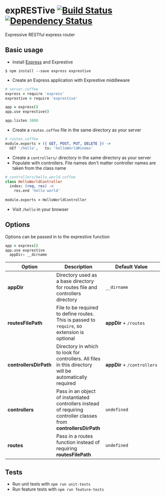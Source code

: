 expRESTive [![Build Status](https://travis-ci.org/alexdavid/exprestive.svg)](https://travis-ci.org/alexdavid/exprestive) [![Dependency Status](https://david-dm.org/alexdavid/exprestive.png)](https://david-dm.org/alexdavid/exprestive)
==========

Expressive RESTful express router

## Basic usage
* Install [Express](http://expressjs.com/) and Exprestive
```shell
$ npm install --save express exprestive
```

* Create an Express application with Exprestive middleware
```coffeescript
# server.coffee
express = require 'express'
exprestive = require 'exprestive'

app = express()
app.use exprestive()

app.listen 3000
```

* Create a `routes.coffee` file in the same directory as your server
```coffeescript
# routes.coffee
module.exports = ({ GET, POST, PUT, DELETE }) ->
  GET '/hello',   to: 'helloWorld#index'
```

* Create a `controllers/` directory in the same directory as your server
* Populate with controllers. File names don't matter controller names are taken from the class name
```coffeescript
# controllers/hello_world.coffee
class HelloWorldController
  index: (req, res) ->
    res.end 'hello world'
    
module.exports = HelloWorldController
```
* Visit `/hello` in your browser


## Options
Options can be passed in to the exprestive function
```coffeescript
app = express()
app.use exprestive
  appDir: __dirname
```

| Option                 | Description                                                                                                       | Default Value                         |
|------------------------|-------------------------------------------------------------------------------------------------------------------|---------------------------------------|
| **appDir**             | Directory used as a base directory for routes file and controllers directory                                      | `__dirname`                           |
| **routesFilePath**     | File to be required to define routes. This is passed to `require`, so extension is optional                       | **appDir**&nbsp;+&nbsp;`/routes`      |
| **controllersDirPath** | Directory in which to look for controllers. All files in this directory will be automatically required            | **appDir**&nbsp;+&nbsp;`/controllers` |
| **controllers**        | Pass in an object of instantiated controllers instead of requiring controller classes from **controllersDirPath** | `undefined`                           |
| **routes**             | Pass in a routes function instead of requiring **routesFilePath**                                                 | `undefined`                           |

## Tests
* Run unit tests with `npm run unit-tests`
* Run feature tests with `npm run feature-tests`
